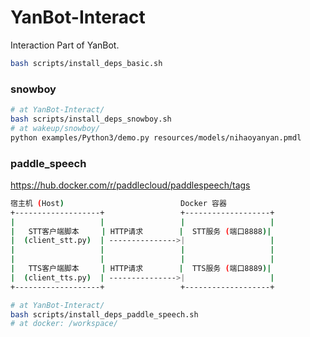 # YanBot-Interact
Interaction Part of YanBot.

```bash
bash scripts/install_deps_basic.sh
```


### snowboy

```bash
# at YanBot-Interact/
bash scripts/install_deps_snowboy.sh
# at wakeup/snowboy/
python examples/Python3/demo.py resources/models/nihaoyanyan.pmdl
```

### paddle_speech

https://hub.docker.com/r/paddlecloud/paddlespeech/tags

```bash
宿主机 (Host)                          Docker 容器
+-------------------+                 +-------------------+
|                   |                 |                   |
|   STT客户端脚本     | HTTP请求        |  STT服务 (端口8888)|
|  (client_stt.py)  | --------------->|                   |
|                   |                 |                   |
|                   |                 |                   |
|   TTS客户端脚本     | HTTP请求        |  TTS服务 (端口8889)|
|  (client_tts.py)  | --------------->|                   |
+-------------------+                 +-------------------+
```

```bash
# at YanBot-Interact/
bash scripts/install_deps_paddle_speech.sh
# at docker: /workspace/

```
